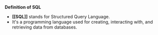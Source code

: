**Definition of SQL**
- **[[SQL]]** stands for Structured Query Language.
- It's a programming language used for creating, interacting with, and retrieving data from databases.
